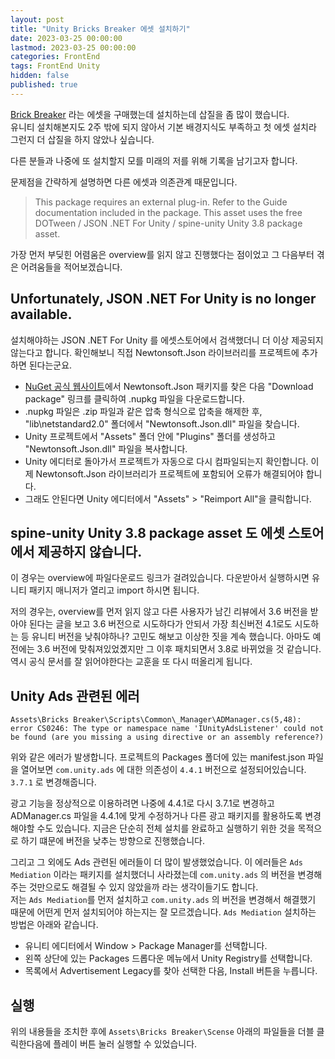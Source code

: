 ```yaml
---
layout: post
title: "Unity Bricks Breaker 에셋 설치하기"
date: 2023-03-25 00:00:00
lastmod: 2023-03-25 00:00:00
categories: FrontEnd
tags: FrontEnd Unity 
hidden: false
published: true
---
```


[Brick Breaker](https://assetstore.unity.com/packages/templates/packs/template-bricks-breaker-175322) 라는 에셋을 구매했는데 설치하는데 삽질을 좀 많이 했습니다.  
유니티 설치해본지도 2주 밖에 되지 않아서 기본 배경지식도 부족하고 첫 에셋 설치라 그런지 더 삽질을 하지 않았나 싶습니다.  

다른 분들과 나중에 또 설치할지 모를 미래의 저를 위해 기록을 남기고자 합니다.  

문제점을 간략하게 설명하면 다른 에셋과 의존관계 때문입니다.  

> This package requires an external plug-in. Refer to the Guide documentation included in the package.
> This asset uses the free DOTween / JSON .NET For Unity / spine-unity Unity 3.8 package asset.

가장 먼저 부딪힌 어렴움은 overview를 읽지 않고 진행했다는 점이었고 그 다음부터 겪은 어려움들을 적어보겠습니다.  

<!--more-->

## Unfortunately, JSON .NET For Unity is no longer available.

설치해야하는 JSON .NET For Unity 를 에셋스토어에서 검색했더니 더 이상 제공되지 않는다고 합니다. 확인해보니 직접 Newtonsoft.Json 라이브러리를 프로젝트에 추가하면 된다는군요.  

  * [NuGet 공식 웹사이트](https://www.nuget.org/packages/Newtonsoft.Json/)에서 Newtonsoft.Json 패키지를 찾은 다음 "Download package" 링크를 클릭하여 .nupkg 파일을 다운로드합니다.  
  * .nupkg 파일은 .zip 파일과 같은 압축 형식으로 압축을 해제한 후, "lib\netstandard2.0" 폴더에서 "Newtonsoft.Json.dll" 파일을 찾습니다.  
  * Unity 프로젝트에서 "Assets" 폴더 안에 "Plugins" 폴더를 생성하고 "Newtonsoft.Json.dll" 파일을 복사합니다.
  * Unity 에디터로 돌아가서 프로젝트가 자동으로 다시 컴파일되는지 확인합니다. 이제 Newtonsoft.Json 라이브러리가 프로젝트에 포함되어 오류가 해결되어야 합니다.
  * 그래도 안된다면 Unity 에디터에서 "Assets" > "Reimport All"을 클릭합니다.  

## spine-unity Unity 3.8 package asset 도 에셋 스토어에서 제공하지 않습니다.

이 경우는 overview에 파일다운로드 링크가 걸려있습니다. 다운받아서 실행하시면 유니티 패키지 매니저가 열리고 import 하시면 됩니다.  

저의 경우는, overview를 먼저 읽지 않고 다른 사용자가 남긴 리뷰에서 3.6 버전을 받아야 된다는 글을 보고 3.6 버전으로 시도하다가 안되서 가장 최신버전 4.1로도 시도하는 등 유니티 버전을 낮춰야하나? 고민도 해보고 이상한 짓을 계속 했습니다. 아마도 예전에는 3.6 버전에 맞춰져있었곘지만 그 이후 패치되면서 3.8로 바뀌었을 것 같습니다. 역시 공식 문서를 잘 읽어야한다는 교훈을 또 다시 떠올리게 됩니다.  

## Unity Ads 관련된 에러 

~~~
Assets\Bricks Breaker\Scripts\Common\_Manager\ADManager.cs(5,48): error CS0246: The type or namespace name 'IUnityAdsListener' could not be found (are you missing a using directive or an assembly reference?)
~~~

위와 같은 에러가 발생합니다. 
프로젝트의 Packages 폴더에 있는 manifest.json 파일을 열어보면 `com.unity.ads` 에 대한 의존성이 `4.4.1` 버전으로 설정되어있습니다. `3.7.1` 로 변경해줍니다.  

광고 기능을 정상적으로 이용하려면 나중에 4.4.1로 다시 3.7.1로 변경하고 ADManager.cs 파일을 4.4.1에 맞게 수정하거나 다른 광고 패키지를 활용하도록 변경해야할 수도 있습니다. 지금은 단순히 전체 설치를 완료하고 실행하기 위한 것을 목적으로 하기 떄문에 버전을 낮추는 방향으로 진행했습니다.  

그리고 그 외에도 Ads 관련된 에러들이 더 많이 발생했었습니다. 
이 에러들은 `Ads Mediation` 이라는 패키지를 설치했더니 사라졌는데 `com.unity.ads` 의 버전을 변경해주는 것만으로도 해결될 수 있지 않았을까 라는 생각이들기도 합니다.  
저는 `Ads Mediation`를 먼저 설치하고 `com.unity.ads` 의 버전을 변경해서 해결했기 때문에 어떤게 먼저 설치되어야 하는지는 잘 모르겠습니다.
 `Ads Mediation` 설치하는 방법은 아래와 같습니다.  

  * 유니티 에디터에서 Window > Package Manager를 선택합니다.
  * 왼쪽 상단에 있는 Packages 드롭다운 메뉴에서 Unity Registry를 선택합니다.
  * 목록에서 Advertisement Legacy를 찾아 선택한 다음, Install 버튼을 누릅니다.


## 실행

위의 내용들을 조치한 후에 `Assets\Bricks Breaker\Scense` 아래의 파일들을 더블 클릭한다음에 플레이 버튼 눌러 실행할 수 있었습니다.  



